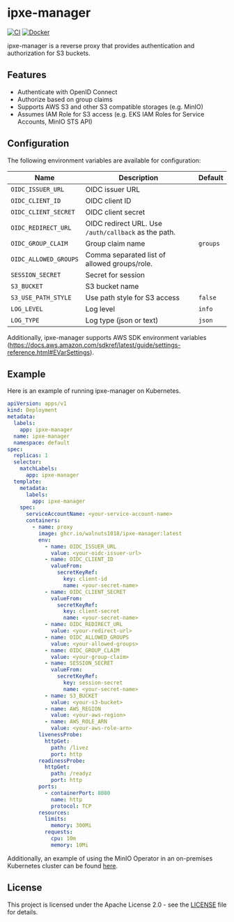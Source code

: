 # ipxe-manager

[![CI](https://github.com/walnuts1018/ipxe-manager/actions/workflows/ci.yaml/badge.svg)](https://github.com/walnuts1018/ipxe-manager/actions/workflows/ci.yaml)
[![Docker](https://github.com/walnuts1018/ipxe-manager/actions/workflows/docker.yaml/badge.svg)](https://github.com/walnuts1018/ipxe-manager/actions/workflows/docker.yaml)

ipxe-manager is a reverse proxy that provides authentication and authorization for S3 buckets.

## Features

- Authenticate with OpenID Connect
- Authorize based on group claims
- Supports AWS S3 and other S3 compatible storages (e.g. MinIO)
- Assumes IAM Role for S3 access (e.g. EKS IAM Roles for Service Accounts, MinIO STS API)

## Configuration

The following environment variables are available for configuration:

| Name | Description | Default |
| --- | --- | --- |
| `OIDC_ISSUER_URL` | OIDC issuer URL | |
| `OIDC_CLIENT_ID` | OIDC client ID | |
| `OIDC_CLIENT_SECRET` | OIDC client secret | |
| `OIDC_REDIRECT_URL` | OIDC redirect URL. Use `/auth/callback` as the path. ||
| `OIDC_GROUP_CLAIM` | Group claim name | `groups` |
| `OIDC_ALLOWED_GROUPS` | Comma separated list of allowed groups/role. | |
| `SESSION_SECRET` | Secret for session | |
| `S3_BUCKET` | S3 bucket name | |
| `S3_USE_PATH_STYLE` | Use path style for S3 access | `false` |
| `LOG_LEVEL` | Log level | `info` |
| `LOG_TYPE` | Log type (json or text) | `json` |

Additionally, ipxe-manager supports AWS SDK environment variables (<https://docs.aws.amazon.com/sdkref/latest/guide/settings-reference.html#EVarSettings>).

## Example

Here is an example of running ipxe-manager on Kubernetes.

```yaml
apiVersion: apps/v1
kind: Deployment
metadata:
  labels:
    app: ipxe-manager
  name: ipxe-manager
  namespace: default
spec:
  replicas: 1
  selector:
    matchLabels:
      app: ipxe-manager
  template:
    metadata:
      labels:
        app: ipxe-manager
    spec:
      serviceAccountName: <your-service-account-name>
      containers:
        - name: proxy
          image: ghcr.io/walnuts1018/ipxe-manager:latest
          env:
            - name: OIDC_ISSUER_URL
              value: <your-oidc-issuer-url>
            - name: OIDC_CLIENT_ID
              valueFrom:
                secretKeyRef:
                  key: client-id
                  name: <your-secret-name>
            - name: OIDC_CLIENT_SECRET
              valueFrom:
                secretKeyRef:
                  key: client-secret
                  name: <your-secret-name>
            - name: OIDC_REDIRECT_URL
              value: <your-redirect-url>
            - name: OIDC_ALLOWED_GROUPS
              value: <your-allowed-groups>
            - name: OIDC_GROUP_CLAIM
              value: <your-group-claim>
            - name: SESSION_SECRET
              valueFrom:
                secretKeyRef:
                  key: session-secret
                  name: <your-secret-name>
            - name: S3_BUCKET
              value: <your-s3-bucket>
            - name: AWS_REGION
              value: <your-aws-region>
            - name: AWS_ROLE_ARN
              value: <your-aws-role-arn>
          livenessProbe:
            httpGet:
              path: /livez
              port: http
          readinessProbe:
            httpGet:
              path: /readyz
              port: http
          ports:
            - containerPort: 8080
              name: http
              protocol: TCP
          resources:
            limits:
              memory: 300Mi
            requests:
              cpu: 10m
              memory: 10Mi
```

Additionally, an example of using the MinIO Operator in an on-premises Kubernetes cluster can be found [here]([examples/minio-operator.yaml](https://github.com/walnuts1018/infra/blob/7642120ecb6f4b5dd415d85ea7bb5099fdcf4725/k8s/apps/ipu/deployment.yaml)).

## License

This project is licensed under the Apache License 2.0 - see the [LICENSE](LICENSE) file for details.
